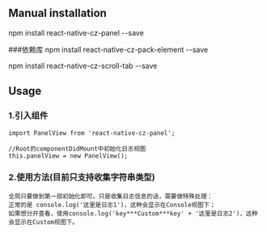 
## Manual installation

npm install react-native-cz-panel --save

###依赖库
npm install react-native-cz-pack-element --save

npm install react-native-cz-scroll-tab --save
	

## Usage
###  1.引入组件
```
import PanelView from 'react-native-cz-panel';

//Root的componentDidMount中初始化日志视图
this.panelView = new PanelView();
```

###  2.使用方法(目前只支持收集字符串类型)
```
全局只要做到第一部初始化即可。只是收集日志信息的话，需要做特殊处理：
正常的是 console.log('这里是日志1')，这种会显示在Console视图下；
如果想分开查看，使用console.log('key***Custom***key' + '这里是日志2')，这种会显示在Custom视图下。
```

